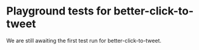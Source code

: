 # Playground tests for better-click-to-tweet
We are still awaiting the first test run for better-click-to-tweet.
